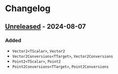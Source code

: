 # Changelog

## [Unreleased] - 2024-08-07

### Added

- `Vector2<TScalar>`, `Vector2`
- `Vector2Conversions<TTarget>`, `Vector2Conversions`
- `Point2<TScalar>`, `Point2`
- `Point2Conversions<TTarget>`, `Point2Conversions`

[Unreleased]: https://github.com/qbit86/euclidean-space/compare/master...HEAD
